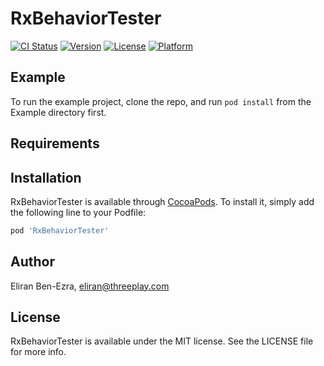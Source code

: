 # RxBehaviorTester

[![CI Status](https://img.shields.io/travis/threeplay/RxBehaviorTester.svg?style=flat)](https://travis-ci.org/threeplay/RxBehaviorTester)
[![Version](https://img.shields.io/cocoapods/v/RxBehaviorTester.svg?style=flat)](https://cocoapods.org/pods/RxBehaviorTester)
[![License](https://img.shields.io/cocoapods/l/RxBehaviorTester.svg?style=flat)](https://cocoapods.org/pods/RxBehaviorTester)
[![Platform](https://img.shields.io/cocoapods/p/RxBehaviorTester.svg?style=flat)](https://cocoapods.org/pods/RxBehaviorTester)

## Example

To run the example project, clone the repo, and run `pod install` from the Example directory first.

## Requirements

## Installation

RxBehaviorTester is available through [CocoaPods](https://cocoapods.org). To install
it, simply add the following line to your Podfile:

```ruby
pod 'RxBehaviorTester'
```

## Author

Eliran Ben-Ezra, eliran@threeplay.com

## License

RxBehaviorTester is available under the MIT license. See the LICENSE file for more info.
